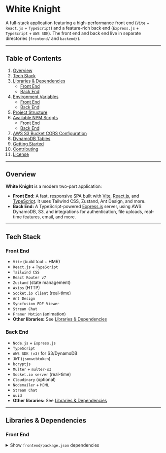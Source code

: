 # White Knight

A full-stack application featuring a high-performance front end (`Vite` + `React.js` + `TypeScript`) and a feature-rich back end (`Express.js` + `TypeScript` + `AWS SDK`). The front end and back end live in separate directories (`frontend/` and `backend/`).

---

## Table of Contents

1. [Overview](#overview)  
2. [Tech Stack](#tech-stack)  
3. [Libraries & Dependencies](#libraries--dependencies)  
    - [Front End](#front-end)  
    - [Back End](#back-end)  
4. [Environment Variables](#environment-variables)  
    - [Front End](#front-end-env)  
    - [Back End](#back-end-env)  
5. [Project Structure](#project-structure)  
6. [Available NPM Scripts](#available-npm-scripts)  
    - [Front End](#front-end-scripts)  
    - [Back End](#back-end-scripts)  
7. [AWS S3 Bucket CORS Configuration](#aws-s3-bucket-cors-configuration)  
8. [DynamoDB Tables](#dynamodb-tables)  
9. [Getting Started](#getting-started)  
10. [Contributing](#contributing)  
11. [License](#license)  

---

## Overview

**White Knight** is a modern two-part application:

- **Front End:** A fast, responsive SPA built with [Vite](https://vitejs.dev/), [React.js](https://react.dev/), and [TypeScript](https://www.typescriptlang.org/). It uses Tailwind CSS, Zustand, Ant Design, and more.  
- **Back End:** A TypeScript-powered [Express.js](https://expressjs.com/) server, using AWS DynamoDB, S3, and integrations for authentication, file uploads, real-time features, email, and more.

---

## Tech Stack

### Front End

- `Vite` (build tool + HMR)  
- `React.js` + `TypeScript`  
- `Tailwind CSS`  
- `React Router v7`  
- `Zustand` (state management)  
- `Axios` (HTTP)  
- `Socket.io client` (real-time)  
- `Ant Design`  
- `Syncfusion PDF Viewer`  
- `Stream Chat`  
- `Framer Motion` (animation)  
- **Other libraries:** See [Libraries & Dependencies](#libraries--dependencies)

### Back End

- `Node.js` + `Express.js`  
- `TypeScript`  
- `AWS SDK (v3)` for S3/DynamoDB  
- `JWT` (`jsonwebtoken`)  
- `bcryptjs`  
- `Multer` + `multer-s3`  
- `Socket.io server` (real-time)  
- `Cloudinary` (optional)  
- `Nodemailer` + `MJML`  
- `Stream Chat`  
- `uuid`  
- **Other libraries:** See [Libraries & Dependencies](#libraries--dependencies)

---

## Libraries & Dependencies

### Front End

<details>
<summary>Show <code>frontend/package.json</code> dependencies</summary>

```jsonc
{
  "dependencies": {
    "@ant-design/icons": "^5.6.1",
    "@pdfme/common": "^5.3.15",
    "@pdfme/ui": "^5.3.15",
    "@stream-io/video-react-sdk": "^1.18.1",
    "@syncfusion/ej2-react-pdfviewer": "^29.1.35",
    "@types/moment": "^2.11.29",
    "@types/recharts": "^1.8.29",
    "antd": "^5.24.2",
    "axios": "^1.8.4",
    "crypto-js": "^4.2.0",
    "framer-motion": "^12.15.0",
    "moment": "^2.30.1",
    "moveable": "^0.53.0",
    "pdf-lib": "^1.17.1",
    "pdfjs-dist": "^4.10.38",
    "re-resizable": "^6.11.2",
    "react": "^19.0.0",
    "react-charts": "^3.0.0-beta.57",
    "react-dom": "^19.0.0",
    "react-draggable": "^4.4.6",
    "react-moveable": "^0.56.0",
    "react-pdf": "^9.2.1",
    "react-router-dom": "^7.2.0",
    "recharts": "^2.15.3",
    "socket.io-client": "^4.8.1",
    "stream-chat": "^9.3.0",
    "stream-chat-react": "^13.0.5",
    "suneditor": "^2.47.5",
    "suneditor-react": "^3.6.1",
    "tailwindcss": "^3.3.4",
    "zustand": "^5.0.3"
  },
  "devDependencies": {
    "@eslint/js": "^9.21.0",
    "@types/crypto-js": "^4.2.2",
    "@types/pdfjs-dist": "^2.10.377",
    "@types/react": "^19.0.10",
    "@types/react-dom": "^19.0.4",
    "@vitejs/plugin-react": "^4.3.4",
    "eslint": "^9.21.0",
    "eslint-config-prettier": "^10.0.2",
    "eslint-plugin-prettier": "^5.2.3",
    "eslint-plugin-react-hooks": "^5.1.0",
    "eslint-plugin-react-refresh": "^0.4.19",
    "globals": "^15.15.0",
    "prettier": "^3.5.3",
    "typescript": "~5.7.2",
    "@typescript-eslint/eslint-plugin": "^8.24.1",
    "@typescript-eslint/parser": "^8.24.1",
    "vite": "^6.2.0"
  }
}
</details>
Back End
<details> <summary>Show <code>backend/package.json</code> dependencies</summary>
jsonc
Copy
{
  "dependencies": {
    "@aws-sdk/client-dynamodb": "^3.777.0",
    "@aws-sdk/client-s3": "^3.777.0",
    "@aws-sdk/lib-dynamodb": "^3.778.0",
    "@aws-sdk/s3-request-presigner": "^3.806.0",
    "@types/mjml": "^4.7.4",
    "aws-sdk": "^2.1692.0",
    "axios": "^1.8.4",
    "bcryptjs": "^3.0.2",
    "cloudinary": "^2.6.0",
    "cookie-parser": "^1.4.7",
    "cors": "^2.8.5",
    "dotenv": "^16.4.7",
    "express": "^4.21.2",
    "jsonwebtoken": "^9.0.2",
    "mjml": "^4.15.3",
    "multer": "^1.4.5-lts.2",
    "multer-s3": "^3.0.1",
    "nodemailer": "^6.10.0",
    "nodemon": "^3.1.9",
    "pdf-parse": "^1.1.1",
    "socket.io": "^4.8.1",
    "stream-chat": "^8.60.0",
    "uuid": "^11.1.0",
    "zustand": "^5.0.3"
  },
  "devDependencies": {
    "@types/cookie-parser": "^1.4.8",
    "@types/cors": "^2.8.17",
    "@types/express": "^5.0.1",
    "@types/jsonwebtoken": "^9.0.9",
    "@types/multer": "^1.4.12",
    "@types/multer-s3": "^3.0.3",
    "@types/node": "^22.13.14",
    "@types/nodemailer": "^6.4.17",
    "eslint": "^9.23.0",
    "@typescript-eslint/eslint-plugin": "^8.28.0",
    "@typescript-eslint/parser": "^8.28.0",
    "ts-node": "^10.9.2",
    "typescript": "^5.8.2"
  }
}
</details>
Environment Variables
Front End (frontend/.env)
env
Copy
VITE_BACKEND_URL=https://your-backend-api.example.com
VITE_GPT_KEY=your-openai-api-key
VITE_STREAM_API_KEY=your-stream-chat-api-key
Back End (backend/.env)
env
Copy
AWS_REGION=your-aws-region
AWS_ACCESS_KEY_ID=your-access-key-id
AWS_SECRET_ACCESS_KEY=your-secret-access-key
AWS_BUCKET_NAME=your-s3-bucket-name

SMTP_USER=your-smtp-username
SMTP_PASS=your-smtp-password
SENDER_EMAIL=your-sender-email-address

JWT_SECRET=your-jsonwebtoken-secret

CLOUDNAME=your-cloudinary-cloud-name
CLOUD_API_KEY=your-cloudinary-api-key
CLOUD_API_SECRET=your-cloudinary-api-secret

STEAM_API_KEY=your-steam-api-key
STEAM_API_SECRET=your-steam-api-secret

NODE_ENV=development
Project Structure
pgsql
Copy
├── frontend/
│   ├── public/
│   ├── src/
│   │   ├── assets/
│   │   ├── components/
│   │   ├── context/
│   │   ├── hooks/
│   │   ├── pages/
│   │   ├── services/
│   │   ├── store/
│   │   ├── styles/
│   │   ├── utils/
│   │   ├── App.tsx
│   │   ├── main.tsx
│   │   └── vite-env.d.ts
│   ├── .env.example
│   ├── .eslintrc.js
│   ├── .prettierrc
│   ├── tsconfig.json
│   ├── tailwind.config.cjs
│   ├── vite.config.ts
│   └── package.json
│
├── backend/
│   ├── src/
│   │   ├── controllers/
│   │   ├── middlewares/
│   │   ├── models/
│   │   ├── routes/
│   │   ├── services/
│   │   ├── utils/
│   │   ├── index.ts
│   │   └── server.ts
│   ├── .env.example
│   └── package.json
│
├── aws-s3-cors.json
├── README.md
└── LICENSE
Available NPM Scripts
Front End (frontend/package.json)
json
Copy
{
  "scripts": {
    "dev": "vite",
    "build": "tsc -b && vite build",
    "preview": "vite preview",
    "lint": "eslint .",
    "format": "prettier --write 'src/**/*.{ts,tsx,css,md}'"
  }
}
Back End (backend/package.json)
json
Copy
{
  "scripts": {
    "dev": "nodemon ./src/index.ts",
    "start": "ts-node src/index.ts",
    "build": "tsc",
    "serve": "node dist/index.js",
    "test": "echo \"Error: no test specified\" && exit 1"
  }
}
AWS S3 Bucket CORS Configuration
json
Copy
[
  {
    "AllowedHeaders": ["*"],
    "AllowedMethods": ["GET", "PUT", "POST", "DELETE", "HEAD"],
    "AllowedOrigins": ["http://localhost:5173"],
    "ExposeHeaders": [
      "ETag",
      "x-amz-meta-custom-header",
      "x-amz-server-side-encryption"
    ],
    "MaxAgeSeconds": 3600
  }
]
DynamoDB Tables
Table Name	Status	Partition Key	Sort Key	Read Capacity	Write Capacity	Total Size
Documents	Active	documentId (S)	–	On-demand	On-demand	6.7 KB
Notifications	Active	notificationId(S)	–	On-demand	On-demand	3.4 KB
Projects	Active	projectId (S)	–	On-demand	On-demand	343 B
Teams	Active	teamId (S)	–	On-demand	On-demand	314 B
UserActivity	Active	activityId (S)	–	On-demand	On-demand	48 KB
Users	Active	user_id (S)	–	On-demand	On-demand	6.9 KB

Getting Started
bash
Copy
# 1. Clone the repository
git clone https://github.com/your-org/white-knight.git
cd white-knight

# 2. Create .env files in frontend/ and backend/ based on the .env.example templates

# 3. Install dependencies
cd frontend && npm install
cd ../backend && npm install

# 4. Run back end
cd backend
npm run dev

# 5. In a new terminal, run front end
cd ../frontend
npm run dev

# 6. Open http://localhost:5173 in your browser!
